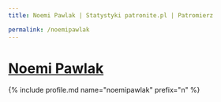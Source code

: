 ```yaml
---
title: Noemi Pawlak | Statystyki patronite.pl | Patromierz

permalink: /noemipawlak
---
```


# [Noemi Pawlak](https://patronite.pl/noemipawlak)

{% include profile.md name="noemipawlak" prefix="n" %}
